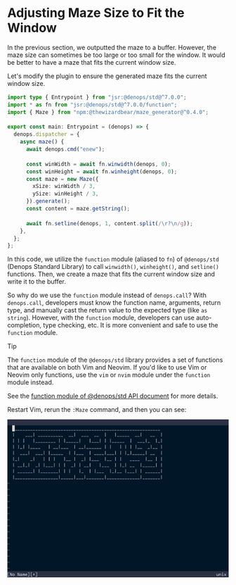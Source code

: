 # Adjusting Maze Size to Fit the Window

In the previous section, we outputted the maze to a buffer. However, the maze
size can sometimes be too large or too small for the window. It would be better
to have a maze that fits the current window size.

Let's modify the plugin to ensure the generated maze fits the current window
size.

```typescript,title=denops/denops-helloworld/main.ts
import type { Entrypoint } from "jsr:@denops/std@^7.0.0";
import * as fn from "jsr:@denops/std@^7.0.0/function";
import { Maze } from "npm:@thewizardbear/maze_generator@^0.4.0";

export const main: Entrypoint = (denops) => {
  denops.dispatcher = {
    async maze() {
      await denops.cmd("enew");

      const winWidth = await fn.winwidth(denops, 0);
      const winHeight = await fn.winheight(denops, 0);
      const maze = new Maze({
        xSize: winWidth / 3,
        ySize: winHeight / 3,
      }).generate();
      const content = maze.getString();

      await fn.setline(denops, 1, content.split(/\r?\n/g));
    },
  };
};
```

In this code, we utilize the `function` module (aliased to `fn`) of
`@denops/std` (Denops Standard Library) to call `winwidth()`, `winheight()`, and
`setline()` functions. Then, we create a maze that fits the current window size
and write it to the buffer.

So why do we use the `function` module instead of `denops.call`? With
`denops.call`, developers must know the function name, arguments, return type,
and manually cast the return value to the expected type (like `as string`).
However, with the `function` module, developers can use auto-completion, type
checking, etc. It is more convenient and safe to use the `function` module.

> [!TIP]
>
> The `function` module of the `@denops/std` library provides a set of functions
> that are available on both Vim and Neovim. If you'd like to use Vim or Neovim
> only functions, use the `vim` or `nvim` module under the `function` module
> instead.
>
> See the
> [function module of @denops/std API document](https://jsr.io/@denops/std@7.0.0/doc/function/~)
> for more details.

Restart Vim, rerun the `:Maze` command, and then you can see:

![](./img/fitting-maze-to-the-window-01.png)
